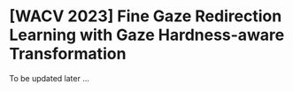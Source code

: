 # [WACV 2023] Fine Gaze Redirection Learning with Gaze Hardness-aware Transformation

To be updated later ...
